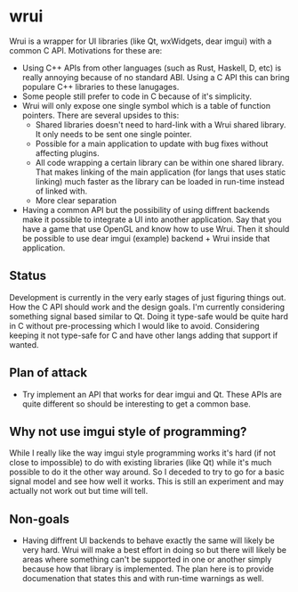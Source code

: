 # wrui

Wrui is a wrapper for UI libraries (like Qt, wxWidgets, dear imgui) with a common C API. Motivations for these are:

* Using C++ APIs from other languages (such as Rust, Haskell, D, etc) is really annoying because of no standard ABI. Using a C API this can bring populare C++ libraries to these lanugages.
* Some people still prefer to code in C because of it's simplicity.
* Wrui will only expose one single symbol which is a table of function pointers. There are several upsides to this:
	* Shared libraries doesn't need to hard-link with a Wrui shared library. It only needs to be sent one single pointer.
	* Possible for a main application to update with bug fixes without affecting plugins.
	* All code wrapping a certain library can be within one shared library. That makes linking of the main application (for langs that uses static linking) much faster as the library can be loaded in run-time instead of linked with.
	* More clear separation
* Having a common API but the possibility of using diffrent backends make it possible to integrate a UI into another application. Say that you have a game that use OpenGL and know how to use Wrui. Then it should be possible to use dear imgui (example) backend + Wrui inside that application.

## Status

Development is currently in the very early stages of just figuring things out. How the C API should work and the design goals. I'm currently considering something signal based similar to Qt.
Doing it type-safe would be quite hard in C without pre-processing which I would like to avoid. Considering keeping it not type-safe for C and have other langs adding that support if wanted.

## Plan of attack

* Try implement an API that works for dear imgui and Qt. These APIs are quite different so should be interesting to get a common base.

## Why not use imgui style of programming?

While I really like the way imgui style programming works it's hard (if not close to impossible) to do with existing libraries (like Qt) while it's much possible to do it the other way around. So I deceded to try to go for a basic signal model and see how well it works. This is still an experiment and may actually not work out but time will tell.

## Non-goals

* Having diffrent UI backends to behave exactly the same will likely be very hard. Wrui will make a best effort in doing so but there will likely be areas where something can't be supported in one or another simply because how that library is implemented. The plan here is to provide documenation that states this and with run-time warnings as well.
